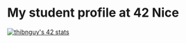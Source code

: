 <!-- ### Hi there 👋 -->

<!--
**ThibaultNGUYEN26/ThibaultNGUYEN26** is a ✨ _special_ ✨ repository because its `README.md` (this file) appears on your GitHub profile.

Here are some ideas to get you started:

- 🔭 I’m currently working on ...
- 🌱 I’m currently learning ...
- 👯 I’m looking to collaborate on ...
- 🤔 I’m looking for help with ...
- 💬 Ask me about ...
- 📫 How to reach me: ...
- 😄 Pronouns: ...
- ⚡ Fun fact: ...
-->

# My student profile at 42 Nice
<a href="https://github.com/JaeSeoKim/badge42"><img src="https://badge42.vercel.app/api/v2/clju7sgx8005409lh1a3q4xq1/stats?cursusId=21&coalitionId=105" alt="thibnguy's 42 stats" /></a>

